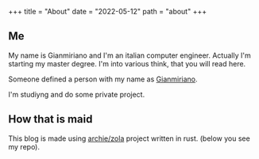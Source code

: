 +++
title = "About"
date = "2022-05-12"
path = "about"
+++
## Me
My name is Gianmiriano and I'm an italian computer engineer.
Actually I'm starting my master degree.
I'm into various think, that you will read here.

Someone defined a person with my name as [Gianmiriano](https://www.urbandictionary.com/define.php?term=gianmiriano).

I'm studiyng and do some private project.

## How that is maid

This blog is made using [archie/zola](https://github.com/XXXMrG/archie-zola) project written in rust. (below you see my repo).
